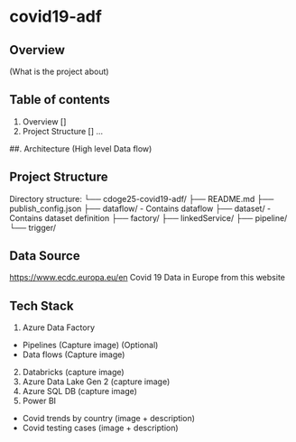 # covid19-adf

## Overview
(What is the project about)

## Table of contents
1. Overview []
2. Project Structure []
...

##. Architecture
(High level Data flow)

## Project Structure

Directory structure:
└── cdoge25-covid19-adf/
    ├── README.md
    ├── publish_config.json
    ├── dataflow/            - Contains dataflow
    ├── dataset/             - Contains dataset definition
    ├── factory/
    ├── linkedService/
    ├── pipeline/
    └── trigger/

## Data Source
https://www.ecdc.europa.eu/en
Covid 19 Data in Europe from this website

## Tech Stack
1. Azure Data Factory
- Pipelines (Capture image) (Optional)
- Data flows (Capture image)
2. Databricks (capture image)
3. Azure Data Lake Gen 2 (capture image)
4. Azure SQL DB (capture image)
5. Power BI
- Covid trends by country (image + description)
- Covid testing cases (image + description)

